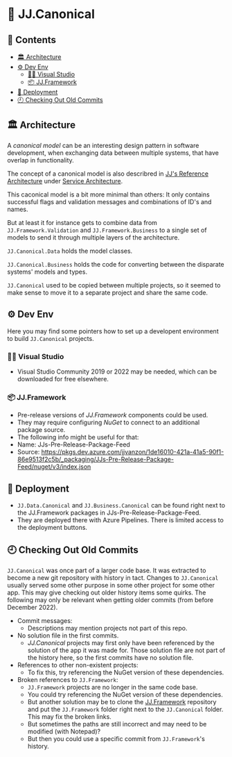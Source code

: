 🧱 JJ.Canonical 
===============

<h2>📔 Contents</h2>

- [🏛 Architecture](#-architecture)
- [⚙ Dev Env](#-dev-env)
    - [👨‍💻 Visual Studio](#-visual-studio)
    - [📦 JJ.Framework](#-jjframework)
- [🚀 Deployment](#-deployment)
- [🕘 Checking Out Old Commits](#-checking-out-old-commits)

🏛 Architecture
----------------

A *canonical model* can be an interesting design pattern in software development, when exchanging data between multiple systems, that have overlap in functionality.

The concept of a canonical model is also describred in [JJ's Reference Architecture](https://github.com/jjvanzon/JJs-Reference-Architecture) under [Service Architecture](https://github.com/jjvanzon/JJs-Reference-Architecture/blob/master/Service%20Architecture.docx). 

This caconical model is a bit more minimal than others:
It only contains successful flags and validation messages and combinations of ID's and names.

But at least it for instance gets to combine data from `JJ.Framework.Validation` and `JJ.Framework.Business`  to a single set of models to send it through multiple layers of the architecture.

`JJ.Canonical.Data` holds the model classes.

`JJ.Canonical.Business` holds the code for converting between the disparate systems' models and types.

`JJ.Canonical` used to be copied between multiple projects, so it seemed to make sense to move it to a separate project and share the same code.

⚙ Dev Env
-----------

Here you may find some pointers how to set up a developent environment to build `JJ.Canonical` projects.

### 👨‍💻 Visual Studio

- Visual Studio Community 2019 or 2022 may be needed, which can be downloaded for free elsewhere.

### 📦 JJ.Framework

- Pre-release versions of *JJ.Framework* components could be used.
- They may require configuring *NuGet* to connect to an additional package source.
- The following info might be useful for that:
- Name: JJs-Pre-Release-Package-Feed
- Source: https://pkgs.dev.azure.com/jjvanzon/1de16010-421a-41a5-90f1-86e9513f2c5b/_packaging/JJs-Pre-Release-Package-Feed/nuget/v3/index.json

🚀 Deployment
--------------

- `JJ.Data.Canonical` and `JJ.Business.Canonical` can be found right next to the JJ.Framework packages in JJs-Pre-Release-Package-Feed.
- They are deployed there with Azure Pipelines. There is limited access to the deployment buttons.

🕘 Checking Out Old Commits
----------------------------

`JJ.Canonical` was once part of a larger code base. It was extracted to become a new git repository with history in tact. Changes to `JJ.Canonical` usually served some other purpose in some other project for some other app. This may give checking out older history items some quirks. The following may only be relevant when getting older commits (from before December 2022).

- Commit messages:
    - Descriptions may mention projects not part of this repo.
- No solution file in the first commits.
    - *JJ.Canonical* projects may first only have been referenced by the solution of the app it was made for. Those solution file are not part of the history here, so the first commits have no solution file.
- References to other non-existent projects:
    - To fix this, try referencing the NuGet version of these dependencies.
- Broken references to `JJ.Framework`:
    - `JJ.Framework` projects are no longer in the same code base.
    - You could try referencing the NuGet version of these dependencies.
    - But another solution may be to clone the [JJ.Framework](https://github.com/jjvanzon/JJ.Framework) repository and put the `JJ.Framework` folder right next to the `JJ.Canonical` folder. This may fix the broken links.
    - But sometimes the paths are still incorrect and may need to be modified (with Notepad)?
    - But then you could use a specific commit from `JJ.Framework`'s history.
